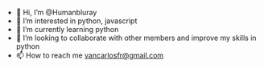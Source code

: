 - 👋 Hi, I’m @Humanbluray
- 👀 I’m interested in python,  javascript
- 🌱 I’m currently learning python
- 💞️ I’m looking to collaborate with other members and improve my skills in python 
- 📫 How to reach me
vancarlosfr@gmail.com

<!---
Humanbluray/Humanbluray is a ✨ special ✨ repository because its `README.md` (this file) appears on your GitHub profile.
You can click the Preview link to take a look at your changes.
--->
